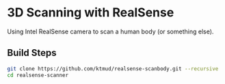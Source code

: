 # 3D Scanning with RealSense

Using Intel RealSense camera to scan a human body (or something else).

## Build Steps

```bash
git clone https://github.com/ktmud/realsense-scanbody.git --recursive
cd realsense-scanner
```
